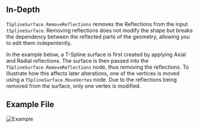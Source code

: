 <!--- Autodesk.DesignScript.Geometry.TSpline.TSplineSurface.RemoveReflections --->
<!--- B6UBJT6X5TJMS4P6CSS7JRJI6HDOCJMIND4VHXATYF2L5IPVPQBQ --->
## In-Depth
`TSplineSurface.RemoveReflections` removes the Reflections from the input `tSplineSurface`. Removing reflections does not modify the shape but breaks the dependency between the reflected parts of the geometry, allowing you to edit them indepentently.

In the example below, a T-Spline surface is first created by applying Axial and Radial reflections. The surface is then passed into the `TSplineSurface.RemoveReflections` node, thus removing the reflections. To illustrate how this affects later alterations, one of the vertices is moved using a `TSplineSurface.MoveVertex` node. Due to the reflections being removed from the surface, only one vertex is modified.

## Example File

![Example](./B6UBJT6X5TJMS4P6CSS7JRJI6HDOCJMIND4VHXATYF2L5IPVPQBQ_img.jpg)
